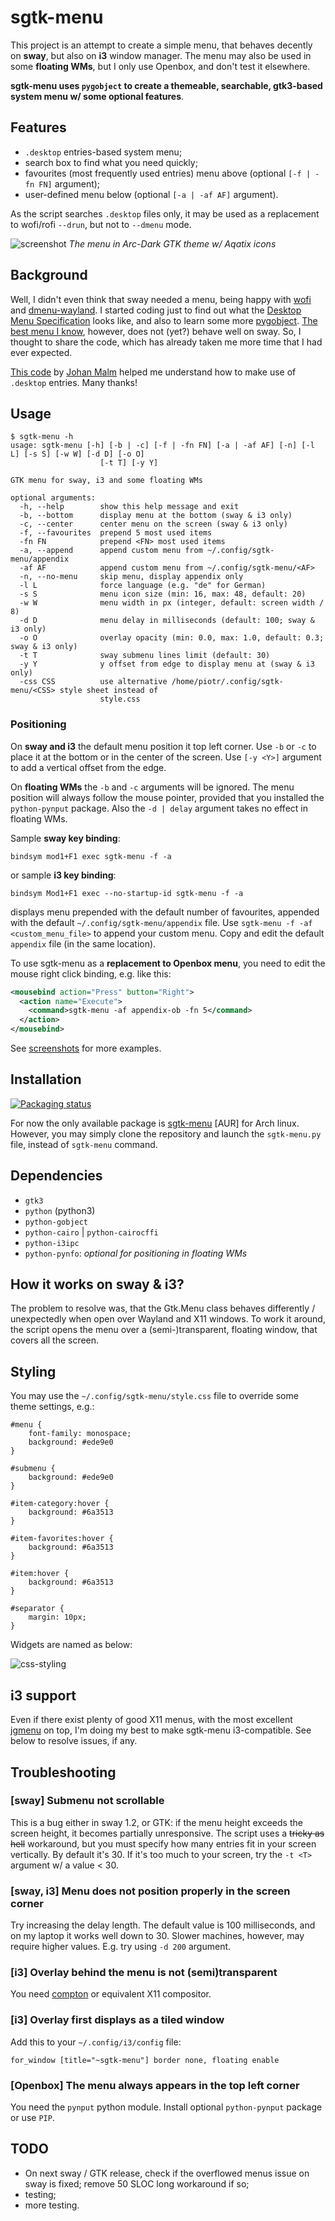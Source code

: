 # sgtk-menu
This project is an attempt to create a simple menu, that behaves decently on **sway**, but also on **i3** window manager. 
The menu may also be used in some **floating WMs**, but I only use Openbox, and don't test it elsewhere.

**sgtk-menu uses `pygobject` to create a themeable, searchable, gtk3-based system menu w/ some optional features**.

## Features

- `.desktop` entries-based system menu;
- search box to find what you need quickly;
- favourites (most frequently used entries) menu above (optional `[-f | -fn FN]` argument);
- user-defined menu below (optional `[-a | -af AF]` argument).

As the script searches `.desktop` files only, it may be used as a replacement to wofi/rofi `--drun`, but not to 
`--dmenu` mode.

![screenshot](http://nwg.pl/Lychee/uploads/big/c396d7eea8fc5c9c931f63b75940fb26.png)
*The menu in Arc-Dark GTK theme w/ Aqatix icons*

## Background

Well, I didn't even think that sway needed a menu, being happy with [wofi](https://hg.sr.ht/~scoopta/wofi) and 
[dmenu-wayland](https://github.com/nyyManni/dmenu-wayland). I started coding just to find out what the 
[Desktop Menu Specification](https://specifications.freedesktop.org/menu-spec/latest) looks like, and also to learn some 
more [pygobject](https://pygobject.readthedocs.io/en/latest). [The best menu I know](https://github.com/johanmalm/jgmenu), 
however, does not (yet?) behave well on sway. So, I thought to share the code, which has already taken me more time 
that I had ever expected.

[This code](https://github.com/johanmalm/jgmenu/blob/master/contrib/pmenu/jgmenu-pmenu.py) by 
[Johan Malm](https://github.com/johanmalm) helped me understand how to make use of `.desktop` entries. Many thanks!

## Usage

```text
$ sgtk-menu -h
usage: sgtk-menu [-h] [-b | -c] [-f | -fn FN] [-a | -af AF] [-n] [-l L] [-s S] [-w W] [-d D] [-o O]
                    [-t T] [-y Y]

GTK menu for sway, i3 and some floating WMs

optional arguments:
  -h, --help        show this help message and exit
  -b, --bottom      display menu at the bottom (sway & i3 only)
  -c, --center      center menu on the screen (sway & i3 only)
  -f, --favourites  prepend 5 most used items
  -fn FN            prepend <FN> most used items
  -a, --append      append custom menu from ~/.config/sgtk-menu/appendix
  -af AF            append custom menu from ~/.config/sgtk-menu/<AF>
  -n, --no-menu     skip menu, display appendix only
  -l L              force language (e.g. "de" for German)
  -s S              menu icon size (min: 16, max: 48, default: 20)
  -w W              menu width in px (integer, default: screen width / 8)
  -d D              menu delay in milliseconds (default: 100; sway & i3 only)
  -o O              overlay opacity (min: 0.0, max: 1.0, default: 0.3; sway & i3 only)
  -t T              sway submenu lines limit (default: 30)
  -y Y              y offset from edge to display menu at (sway & i3 only)
  -css CSS          use alternative /home/piotr/.config/sgtk-menu/<CSS> style sheet instead of
                    style.css
```

### Positioning

On **sway and i3** the default menu position it top left corner. Use `-b` or `-c` to place it at the bottom or in the 
center of the screen. Use `[-y <Y>]` argument to add a vertical offset from the edge.

On **floating WMs** the `-b` and `-c` arguments will be ignored. The menu position will always follow the mouse pointer,
provided that you installed the `python-pynput` package. Also the `-d | delay` argument takes no effect in floating WMs.

Sample **sway key binding**:

`bindsym mod1+F1 exec sgtk-menu -f -a`

or sample **i3 key binding**:

`bindsym Mod1+F1 exec --no-startup-id sgtk-menu -f -a`

displays menu prepended with the default number of favourites, appended with the default `~/.config/sgtk-menu/appendix`
file. Use `sgtk-menu -f -af <custom_menu_file>` to append your custom menu. Copy and edit the default `appendix` file 
(in the same location).

To use sgtk-menu as a **replacement to Openbox menu**, you need to edit the mouse right click binding, e.g. like this:

```xml
<mousebind action="Press" button="Right">
  <action name="Execute">
    <command>sgtk-menu -af appendix-ob -fn 5</command>
  </action>
</mousebind>
```

See [screenshots](https://github.com/nwg-piotr/sgtk-menu/tree/master/screenshots) for more examples.

## Installation

[![Packaging status](https://repology.org/badge/vertical-allrepos/sgtk-menu.svg)](https://repology.org/project/sgtk-menu/versions)

For now the only available package is [sgtk-menu](https://aur.archlinux.org/packages/sgtk-menu) [AUR] for Arch linux.
However, you may simply clone the repository and launch the `sgtk-menu.py` file, instead of `sgtk-menu` command.

## Dependencies

- `gtk3`
- `python` (python3)
- `python-gobject`
- `python-cairo` | `python-cairocffi `
- `python-i3ipc`
- `python-pynfo`: *optional for positioning in floating WMs*

## How it works on sway & i3?

The problem to resolve was, that the Gtk.Menu class behaves differently / unexpectedly when open over Wayland and X11 windows. 
To work it around, the script opens the menu over a (semi-)transparent, floating window, that covers all the screen.

## Styling

You may use the `~/.config/sgtk-menu/style.css` file to override some theme settings, e.g.:

```text
#menu {
    font-family: monospace;
    background: #ede9e0
}

#submenu {
    background: #ede9e0
}

#item-category:hover {
    background: #6a3513
}

#item-favorites:hover {
    background: #6a3513
}

#item:hover {
    background: #6a3513
}

#separator {
    margin: 10px;
}
```

Widgets are named as below:

![css-styling](http://nwg.pl/Lychee/uploads/big/3e2faa61abc70c89e277b7a54aa8e392.png)

## i3 support

Even if there exist plenty of good X11 menus, with the most excellent [jgmenu](https://github.com/johanmalm/jgmenu) 
on top, I'm doing my best to make sgtk-menu i3-compatible. See below to resolve issues, if any. 

## Troubleshooting

### [sway] Submenu not scrollable

This is a bug either in sway 1.2, or GTK: if the menu height exceeds the screen height, it becomes partially unresponsive.
The script uses a ~~tricky as hell~~ workaround, but you must specify how many entries fit in your screen vertically.
By default it's 30. If it's too much to your screen, try the `-t <T>` argument w/ a value < 30.

### [sway, i3] Menu does not position properly in the screen corner

Try increasing the delay length. The default value is 100 milliseconds, and on my laptop it works well down to 30. 
Slower machines, however, may require higher values. E.g. try using `-d 200` argument.

### [i3] Overlay behind the menu is not (semi)transparent

You need [compton](https://github.com/chjj/compton) or equivalent X11 compositor.

### [i3] Overlay first displays as a tiled window

Add this to your `~/.config/i3/config` file:

```text
for_window [title="~sgtk-menu"] border none, floating enable
```

### [Openbox] The menu always appears in the top left corner

You need the `pynput` python module. Install optional `python-pynput` package or use `PIP`.

## TODO
- On next sway / GTK release, check if the overflowed menus issue on sway is fixed; remove 50 SLOC long workaround if so;
- testing;
- more testing.
